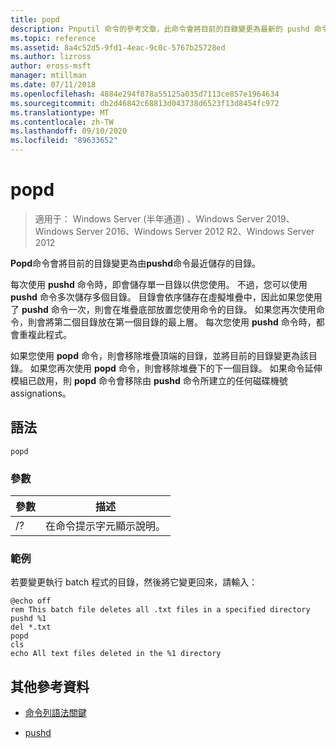 ```yaml
---
title: popd
description: Pnputil 命令的參考文章，此命令會將目前的目錄變更為最新的 pushd 命令所儲存的目錄。
ms.topic: reference
ms.assetid: 8a4c52d5-9fd1-4eac-9c0c-5767b25728ed
ms.author: lizross
author: eross-msft
manager: mtillman
ms.date: 07/11/2018
ms.openlocfilehash: 4884e294f878a55125a035d7113ce857e1964634
ms.sourcegitcommit: db2d46842c68813d043738d6523f13d8454fc972
ms.translationtype: MT
ms.contentlocale: zh-TW
ms.lasthandoff: 09/10/2020
ms.locfileid: "89633652"
---
```

# <a name="popd"></a>popd

> 適用于： Windows Server (半年通道) 、Windows Server 2019、Windows Server 2016、Windows Server 2012 R2、Windows Server 2012

**Popd**命令會將目前的目錄變更為由**pushd**命令最近儲存的目錄。

每次使用 **pushd** 命令時，即會儲存單一目錄以供您使用。 不過，您可以使用 **pushd** 命令多次儲存多個目錄。 目錄會依序儲存在虛擬堆疊中，因此如果您使用了 **pushd** 命令一次，則會在堆疊底部放置您使用命令的目錄。 如果您再次使用命令，則會將第二個目錄放在第一個目錄的最上層。 每次您使用 **pushd** 命令時，都會重複此程式。

如果您使用 **popd** 命令，則會移除堆疊頂端的目錄，並將目前的目錄變更為該目錄。 如果您再次使用 **popd** 命令，則會移除堆疊下的下一個目錄。 如果命令延伸模組已啟用，則 **popd** 命令會移除由 **pushd** 命令所建立的任何磁碟機號 assignations。

## <a name="syntax"></a>語法

```
popd
```

### <a name="parameters"></a>參數

| 參數 | 描述 |
|--|--|
| /? | 在命令提示字元顯示說明。 |

### <a name="examples"></a>範例

若要變更執行 batch 程式的目錄，然後將它變更回來，請輸入：

```
@echo off
rem This batch file deletes all .txt files in a specified directory
pushd %1
del *.txt
popd
cls
echo All text files deleted in the %1 directory
```

## <a name="additional-references"></a>其他參考資料

- [命令列語法關鍵](command-line-syntax-key.md)

- [pushd](pushd.md)
